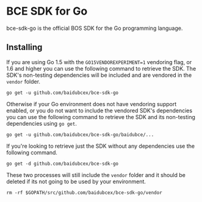 # BCE SDK for Go

bce-sdk-go is the official BOS SDK for the Go programming language.

## Installing

If you are using Go 1.5 with the `GO15VENDOREXPERIMENT=1` vendoring flag, or 1.6 and higher you can use the following command to retrieve the SDK. The SDK's non-testing dependencies will be included and are vendored in the `vendor` folder.

    go get -u github.com/baidubcex/bce-sdk-go

Otherwise if your Go environment does not have vendoring support enabled, or you do not want to include the vendored SDK's dependencies you can use the following command to retrieve the SDK and its non-testing dependencies using `go get`.

    go get -u github.com/baidubcex/bce-sdk-go/baidubce/...

If you're looking to retrieve just the SDK without any dependencies use the following command.

    go get -d github.com/baidubcex/bce-sdk-go

These two processes will still include the `vendor` folder and it should be deleted if its not going to be used by your environment.

    rm -rf $GOPATH/src/github.com/baidubcex/bce-sdk-go/vendor

